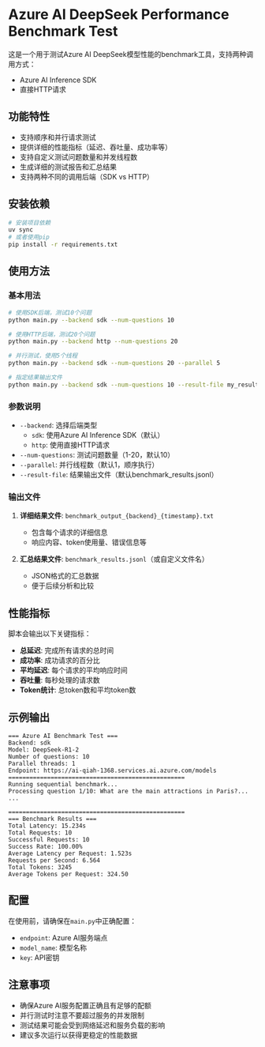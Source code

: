 # Azure AI DeepSeek Performance Benchmark Test

这是一个用于测试Azure AI DeepSeek模型性能的benchmark工具，支持两种调用方式：
- Azure AI Inference SDK
- 直接HTTP请求

## 功能特性

- 支持顺序和并行请求测试
- 提供详细的性能指标（延迟、吞吐量、成功率等）
- 支持自定义测试问题数量和并发线程数
- 生成详细的测试报告和汇总结果
- 支持两种不同的调用后端（SDK vs HTTP）

## 安装依赖

```bash
# 安装项目依赖
uv sync
# 或者使用pip
pip install -r requirements.txt
```

## 使用方法

### 基本用法

```bash
# 使用SDK后端，测试10个问题
python main.py --backend sdk --num-questions 10

# 使用HTTP后端，测试20个问题
python main.py --backend http --num-questions 20

# 并行测试，使用5个线程
python main.py --backend sdk --num-questions 20 --parallel 5

# 指定结果输出文件
python main.py --backend sdk --num-questions 10 --result-file my_results.jsonl
```

### 参数说明

- `--backend`: 选择后端类型
  - `sdk`: 使用Azure AI Inference SDK（默认）
  - `http`: 使用直接HTTP请求
- `--num-questions`: 测试问题数量（1-20，默认10）
- `--parallel`: 并行线程数（默认1，顺序执行）
- `--result-file`: 结果输出文件（默认benchmark_results.jsonl）

### 输出文件

1. **详细结果文件**: `benchmark_output_{backend}_{timestamp}.txt`
   - 包含每个请求的详细信息
   - 响应内容、token使用量、错误信息等

2. **汇总结果文件**: `benchmark_results.jsonl`（或自定义文件名）
   - JSON格式的汇总数据
   - 便于后续分析和比较

## 性能指标

脚本会输出以下关键指标：
- **总延迟**: 完成所有请求的总时间
- **成功率**: 成功请求的百分比
- **平均延迟**: 每个请求的平均响应时间
- **吞吐量**: 每秒处理的请求数
- **Token统计**: 总token数和平均token数

## 示例输出

```
=== Azure AI Benchmark Test ===
Backend: sdk
Model: DeepSeek-R1-2
Number of questions: 10
Parallel threads: 1
Endpoint: https://ai-qiah-1368.services.ai.azure.com/models
==================================================
Running sequential benchmark...
Processing question 1/10: What are the main attractions in Paris?...
...

==================================================
=== Benchmark Results ===
Total Latency: 15.234s
Total Requests: 10
Successful Requests: 10
Success Rate: 100.00%
Average Latency per Request: 1.523s
Requests per Second: 6.564
Total Tokens: 3245
Average Tokens per Request: 324.50
```

## 配置

在使用前，请确保在`main.py`中正确配置：
- `endpoint`: Azure AI服务端点
- `model_name`: 模型名称
- `key`: API密钥

## 注意事项

- 确保Azure AI服务配置正确且有足够的配额
- 并行测试时注意不要超过服务的并发限制
- 测试结果可能会受到网络延迟和服务负载的影响
- 建议多次运行以获得更稳定的性能数据